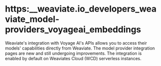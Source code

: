 # https:\_\_weaviate.io_developers_weaviate_model-providers_voyageai_embeddings

Weaviate's integration with Voyage AI's APIs allows you to access their models' capabilities directly from Weaviate. The model provider integration pages are new and still undergoing improvements. The integration is enabled by default on Weaviates Cloud (WCD) serverless instances.
